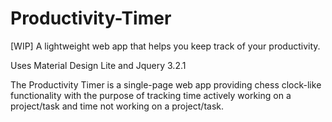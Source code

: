 # Productivity-Timer
[WIP] A lightweight web app that helps you keep track of your productivity.

Uses Material Design Lite and Jquery 3.2.1

The Productivity Timer is a single-page web app providing chess clock-like functionality
with the purpose of tracking time actively working on a project/task and time not working
on a project/task. 
